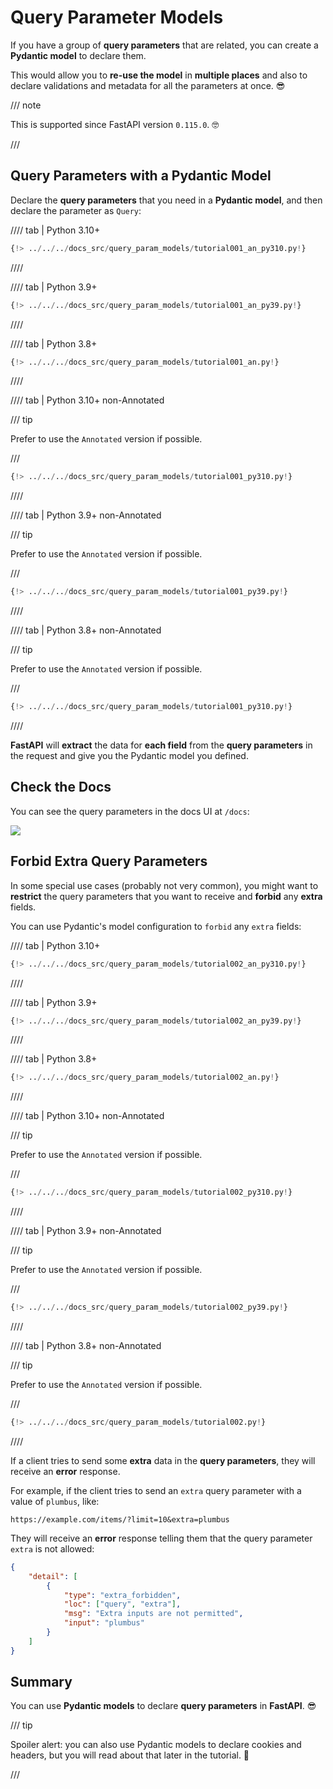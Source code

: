 # Query Parameter Models

If you have a group of **query parameters** that are related, you can create a **Pydantic model** to declare them.

This would allow you to **re-use the model** in **multiple places** and also to declare validations and metadata for all the parameters at once. 😎

/// note

This is supported since FastAPI version `0.115.0`. 🤓

///

## Query Parameters with a Pydantic Model

Declare the **query parameters** that you need in a **Pydantic model**, and then declare the parameter as `Query`:

//// tab | Python 3.10+

```Python hl_lines="9-13  17"
{!> ../../../docs_src/query_param_models/tutorial001_an_py310.py!}
```

////

//// tab | Python 3.9+

```Python hl_lines="8-12  16"
{!> ../../../docs_src/query_param_models/tutorial001_an_py39.py!}
```

////

//// tab | Python 3.8+

```Python hl_lines="10-14  18"
{!> ../../../docs_src/query_param_models/tutorial001_an.py!}
```

////

//// tab | Python 3.10+ non-Annotated

/// tip

Prefer to use the `Annotated` version if possible.

///

```Python hl_lines="9-13  17"
{!> ../../../docs_src/query_param_models/tutorial001_py310.py!}
```

////

//// tab | Python 3.9+ non-Annotated

/// tip

Prefer to use the `Annotated` version if possible.

///

```Python hl_lines="8-12 16"
{!> ../../../docs_src/query_param_models/tutorial001_py39.py!}
```

////

//// tab | Python 3.8+ non-Annotated

/// tip

Prefer to use the `Annotated` version if possible.

///

```Python hl_lines="9-13  17"
{!> ../../../docs_src/query_param_models/tutorial001_py310.py!}
```

////

**FastAPI** will **extract** the data for **each field** from the **query parameters** in the request and give you the Pydantic model you defined.

## Check the Docs

You can see the query parameters in the docs UI at `/docs`:

<div class="screenshot">
<img src="/img/tutorial/query-param-models/image01.png">
</div>

## Forbid Extra Query Parameters

In some special use cases (probably not very common), you might want to **restrict** the query parameters that you want to receive and **forbid** any **extra** fields.

You can use Pydantic's model configuration to `forbid` any `extra` fields:

//// tab | Python 3.10+

```Python hl_lines="10"
{!> ../../../docs_src/query_param_models/tutorial002_an_py310.py!}
```

////

//// tab | Python 3.9+

```Python hl_lines="9"
{!> ../../../docs_src/query_param_models/tutorial002_an_py39.py!}
```

////

//// tab | Python 3.8+

```Python hl_lines="11"
{!> ../../../docs_src/query_param_models/tutorial002_an.py!}
```

////

//// tab | Python 3.10+ non-Annotated

/// tip

Prefer to use the `Annotated` version if possible.

///

```Python hl_lines="10"
{!> ../../../docs_src/query_param_models/tutorial002_py310.py!}
```

////

//// tab | Python 3.9+ non-Annotated

/// tip

Prefer to use the `Annotated` version if possible.

///

```Python hl_lines="9"
{!> ../../../docs_src/query_param_models/tutorial002_py39.py!}
```

////

//// tab | Python 3.8+ non-Annotated

/// tip

Prefer to use the `Annotated` version if possible.

///

```Python hl_lines="11"
{!> ../../../docs_src/query_param_models/tutorial002.py!}
```

////

If a client tries to send some **extra** data in the **query parameters**, they will receive an **error** response.

For example, if the client tries to send an `extra` query parameter with a value of `plumbus`, like:

```http
https://example.com/items/?limit=10&extra=plumbus
```

They will receive an **error** response telling them that the query parameter `extra` is not allowed:

```json
{
    "detail": [
        {
            "type": "extra_forbidden",
            "loc": ["query", "extra"],
            "msg": "Extra inputs are not permitted",
            "input": "plumbus"
        }
    ]
}
```

## Summary

You can use **Pydantic models** to declare **query parameters** in **FastAPI**. 😎

/// tip

Spoiler alert: you can also use Pydantic models to declare cookies and headers, but you will read about that later in the tutorial. 🤫

///
